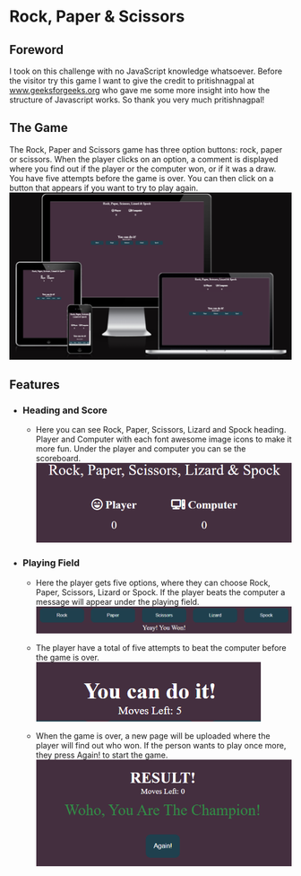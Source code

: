 # Rock, Paper & Scissors
 ## Foreword
 I took on this challenge with no JavaScript knowledge whatsoever. Before the visitor try this game I want to give the credit to pritishnagpal at www.geeksforgeeks.org who gave me some more insight into how the structure of Javascript works.
 So thank you very much pritishnagpal!
 ## The Game
 
 The Rock, Paper and Scissors game has three option buttons: rock, paper or scissors. When the player clicks on an option, a comment is displayed where you find out if the player or the computer won, or if it was a draw. You have five attempts before the game is over. You can then click on a button that appears if you want to try to play again.
 ![Responsive](./readme.images/ami-responsive.png)

## Features

- ### Heading and Score
  - Here you can see Rock, Paper, Scissors, Lizard and Spock heading. Player and Computer with each font awesome image icons to make it more fun. Under the player and computer you can se the scoreboard.
![Heading and Player](./readme.images/scoreboard.png)

* ### Playing Field
  - Here the player gets five options, where they can choose Rock, Paper, Scissors, Lizard or Spock. If the player beats the computer a message will appear under the playing field.
  ![Playing Field](./readme.images/moves.png)
  - The player have a total of five attempts to beat the computer before the game is over.
  ![moves left](./readme.images/moves-left.png)

  - When the game is over, a new page will be uploaded where the player will find out who won. If the person wants to play once more, they press Again! to start the game.
  ![Champion](./readme.images/champion.png)
